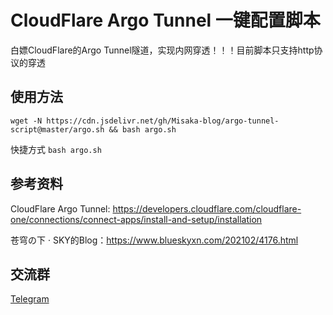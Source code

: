 # CloudFlare Argo Tunnel 一键配置脚本

白嫖CloudFlare的Argo Tunnel隧道，实现内网穿透！！！目前脚本只支持http协议的穿透

## 使用方法

```shell
wget -N https://cdn.jsdelivr.net/gh/Misaka-blog/argo-tunnel-script@master/argo.sh && bash argo.sh
```

快捷方式 `bash argo.sh`

## 参考资料

CloudFlare Argo Tunnel: https://developers.cloudflare.com/cloudflare-one/connections/connect-apps/install-and-setup/installation

苍穹の下 · SKY的Blog：https://www.blueskyxn.com/202102/4176.html

## 交流群

[Telegram](https://t.me/misakanetcn)
